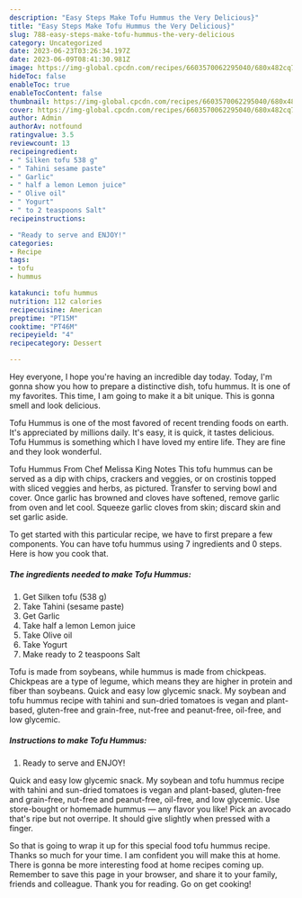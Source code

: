 ```yaml
---
description: "Easy Steps Make Tofu Hummus the Very Delicious}"
title: "Easy Steps Make Tofu Hummus the Very Delicious}"
slug: 788-easy-steps-make-tofu-hummus-the-very-delicious
category: Uncategorized
date: 2023-06-23T03:26:34.197Z
date: 2023-06-09T08:41:30.981Z
image: https://img-global.cpcdn.com/recipes/6603570062295040/680x482cq70/tofu-hummus-recipe-main-photo.jpg
hideToc: false
enableToc: true
enableTocContent: false
thumbnail: https://img-global.cpcdn.com/recipes/6603570062295040/680x482cq70/tofu-hummus-recipe-main-photo.jpg
cover: https://img-global.cpcdn.com/recipes/6603570062295040/680x482cq70/tofu-hummus-recipe-main-photo.jpg
author: Admin
authorAv: notfound
ratingvalue: 3.5
reviewcount: 13
recipeingredient:
- " Silken tofu 538 g"
- " Tahini sesame paste"
- " Garlic"
- " half a lemon Lemon juice"
- " Olive oil"
- " Yogurt"
- " to 2 teaspoons Salt"
recipeinstructions:

- "Ready to serve and ENJOY!"
categories:
- Recipe
tags:
- tofu
- hummus

katakunci: tofu hummus 
nutrition: 112 calories
recipecuisine: American
preptime: "PT15M"
cooktime: "PT46M"
recipeyield: "4"
recipecategory: Dessert

---
```



Hey everyone, I hope you're having an incredible day today. Today, I'm gonna show you how to prepare a distinctive dish, tofu hummus. It is one of my favorites. This time, I am going to make it a bit unique. This is gonna smell and look delicious.

Tofu Hummus is one of the most favored of recent trending foods on earth. It's appreciated by millions daily. It's easy, it is quick, it tastes delicious. Tofu Hummus is something which I have loved my entire life. They are fine and they look wonderful.

Tofu Hummus From Chef Melissa King Notes This tofu hummus can be served as a dip with chips, crackers and veggies, or on crostinis topped with sliced veggies and herbs, as pictured. Transfer to serving bowl and cover. Once garlic has browned and cloves have softened, remove garlic from oven and let cool. Squeeze garlic cloves from skin; discard skin and set garlic aside.


To get started with this particular recipe, we have to first prepare a few components. You can have tofu hummus using 7 ingredients and 0 steps. Here is how you cook that.

<!--inarticleads1-->

##### The ingredients needed to make Tofu Hummus:

1. Get  Silken tofu (538 g)
1. Take  Tahini (sesame paste)
1. Get  Garlic
1. Take  half a lemon Lemon juice
1. Take  Olive oil
1. Take  Yogurt
1. Make ready  to 2 teaspoons Salt


Tofu is made from soybeans, while hummus is made from chickpeas. Chickpeas are a type of legume, which means they are higher in protein and fiber than soybeans. Quick and easy low glycemic snack. My soybean and tofu hummus recipe with tahini and sun-dried tomatoes is vegan and plant-based, gluten-free and grain-free, nut-free and peanut-free, oil-free, and low glycemic. 

<!--inarticleads2-->

##### Instructions to make Tofu Hummus:


1. Ready to serve and ENJOY!

Quick and easy low glycemic snack. My soybean and tofu hummus recipe with tahini and sun-dried tomatoes is vegan and plant-based, gluten-free and grain-free, nut-free and peanut-free, oil-free, and low glycemic. Use store-bought or homemade hummus — any flavor you like! Pick an avocado that&#39;s ripe but not overripe. It should give slightly when pressed with a finger. 

So that is going to wrap it up for this special food tofu hummus recipe. Thanks so much for your time. I am confident you will make this at home. There is gonna be more interesting food at home recipes coming up. Remember to save this page in your browser, and share it to your family, friends and colleague. Thank you for reading. Go on get cooking!
